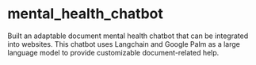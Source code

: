# mental_health_chatbot

Built an adaptable document mental health chatbot that can be integrated into websites. This chatbot uses Langchain and Google Palm as a large language model to provide customizable document-related help.
